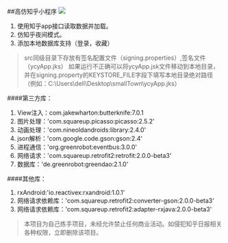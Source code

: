 ##高仿知乎小程序
![](http://i.imgur.com/Q0dIMbs.gif)



1. 使用知乎app接口读取数据并加载。
2. 仿知乎夜间模式。
3. 添加本地数据库支持（登录，收藏）

>src同级目录下存放有签名配置文件（signing.properties）,签名文件（ycyApp.jks） 如果运行不正确可以将ycyApp.jsk文件移动到本地目录，并在signing.property的KEYSTORE_FILE字段下填写本地目录绝对路径（例如：C:\\Users\\dell\\Desktop\\smallTown\\ycyApp.jks）

####第三方库：
1. View注入：com.jakewharton:butterknife:7.0.1
2. 图片处理：'com.squareup.picasso:picasso:2.5.2'
3. 动画处理：'com.nineoldandroids:library:2.4.0'
4. json解析：'com.google.code.gson:gson:2.4'
5. 进程通信：'org.greenrobot:eventbus:3.0.0'
6. 网络请求：'com.squareup.retrofit2:retrofit:2.0.0-beta3'
7. 数据库：'de.greenrobot:greendao:2.1.0'


####其他库：
1. rxAndroid:'io.reactivex:rxandroid:1.0.1'
2. 网络请求依赖库：'com.squareup.retrofit2:converter-gson:2.0.0-beta3'
3. 网络请求依赖库：'com.squareup.retrofit2:adapter-rxjava:2.0.0-beta3'


>本项目为自己练手项目，未经允许禁止任何商业活动。如侵犯知乎日报相关各种权限，立即删除该项目。
